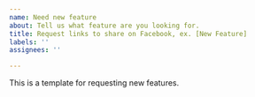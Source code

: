 ```yaml
---
name: Need new feature
about: Tell us what feature are you looking for.
title: Request links to share on Facebook, ex. [New Feature]
labels: ''
assignees: ''

---
```


This is a template for requesting new features.
